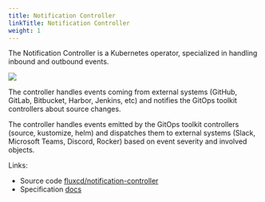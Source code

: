 ```yaml
---
title: Notification Controller
linkTitle: Notification Controller
weight: 1
---
```



The Notification Controller is a Kubernetes operator, specialized in handling inbound and outbound events.

![](/img/notification-controller.png)

The controller handles events coming from external systems (GitHub, GitLab, Bitbucket, Harbor, Jenkins, etc)
and notifies the GitOps toolkit controllers about source changes.

The controller handles events emitted by the GitOps toolkit controllers (source, kustomize, helm)
and dispatches them to external systems (Slack, Microsoft Teams, Discord, Rocker)
based on event severity and involved objects.

Links:

- Source code [fluxcd/notification-controller](https://github.com/fluxcd/notification-controller)
- Specification [docs](https://github.com/fluxcd/notification-controller/tree/main/docs/spec)
